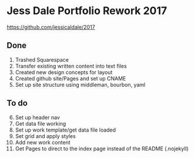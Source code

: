 # Jess Dale Portfolio Rework 2017
https://github.com/jessicaldale/2017

## Done
1. Trashed Squarespace
2. Transfer existing written content into text files
3. Created new design concepts for layout
4. Created github site/Pages and set up CNAME
5. Set up site structure using middleman, bourbon, yaml

## To do
6. Set up header nav
7. Get data file working
8. Set up work template/get data file loaded
9. Set grid and apply styles
10. Add new work content
11. Get Pages to direct to the index page instead of the README (.nojekyll)
